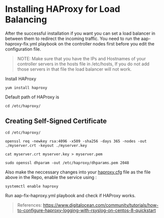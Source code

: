 # Installing HAProxy for Load Balancing

After the successful installation if you want you can set a load balancer in between them to redirect the incoming traffic.
You need to run the aap-haproxy-fix.yml playbook on the controller nodes first before you edit the configuration file.

> NOTE: Make sure that you have the IPs and Hostnames of your controller servers in the hosts file in /etc/hosts, If you do not add those servers in that file the load balancer will not work.

Install HAProxy
```
yum install haproxy
```

Default path of HAProxy is
```
cd /etc/haproxy/
```

## Creating Self-Signed Certificate
```
cd /etc/haproxy/
```
```
openssl req -newkey rsa:4096 -x509 -sha256 -days 365 -nodes -out ./myserver.crt -keyout ./myserver.key
```
```
cat myserver.crt myserver.key > myserver.pem
```
```
sudo openssl dhparam -out /etc/haproxy/dhparams.pem 2048
```

Also make the neccessary changes into your [haproxy.cfg](https://github.com/methos28/AAP-Cluster/blob/main/haproxy.cfg) file as the file above in the Repo, enable the service using :
```
systemctl enable haproxy
```

Run aap-fix-haproxy.yml playbook and check if HAProxy works.


> References:
> https://www.digitalocean.com/community/tutorials/how-to-configure-haproxy-logging-with-rsyslog-on-centos-8-quickstart
